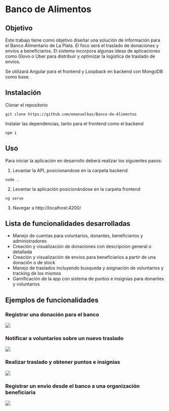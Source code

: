 # Banco de Alimentos

## Objetivo

Este trabajo tiene como objetivo diseñar una solución de información para el Banco Alimentario de La Plata. El foco será el traslado de donaciones y envíos a beneficiarios. El sistema incorpora algunas ideas de aplicaciones como Glovo o Uber para distribuir y optimizar la
logística de traslado de envíos.

Se utilizará Angular para el frontend y Loopback en backend con MongoDB como base.

## Instalación

Clonar el repositorio
```
git clone https://github.com/emanuelbas/Banco-de-Alimentos
```
Instalar las dependencias, tanto para el frontend como el backend
```
npm i
```

## Uso

Para iniciar la aplicación en desarrollo deberá realizar los siguientes pasos:
1. Levantar la API, posicionandose en la carpeta backend
```
node .
```
2. Levantar la aplicación posicionándose en la carpeta frontend
```
ng serve
```
3. Navegar a http://localhost:4200/

## Lista de funcionalidades desarrolladas

* Manejo de cuentas para voluntarios, donantes, beneficiarios y administradores
* Creación y visualización de donaciones con descripcion general o detallada
* Creación y visualización de envios para beneficiarios a partir de una donación o de stock
* Manejo de traslados incluyendo busqueda y asignación de voluntarios y tracking de los mismos
* Gamificación de la app con sistema de puntos e insignias para donantes y voluntarios

## Ejemplos de funcionalidades

### Registrar una donación para el banco

![](https://raw.githubusercontent.com/emanuelbas/Banco-de-Alimentos/master/documentacion/Gifs%20de%20exhibicion/RegistrarGeneral.gif)

### Notificar a voluntarios sobre un nuevo traslado

![](https://raw.githubusercontent.com/emanuelbas/Banco-de-Alimentos/master/documentacion/Gifs%20de%20exhibicion/NotificarVoluntarios.gif)

### Realizar traslado y obtener puntos e insignias

![](https://raw.githubusercontent.com/emanuelbas/Banco-de-Alimentos/master/documentacion/Gifs%20de%20exhibicion/EfectuarTraslado.gif)

### Registrar un envio desde el banco a una organización beneficiaria

![](https://raw.githubusercontent.com/emanuelbas/Banco-de-Alimentos/master/documentacion/Gifs%20de%20exhibicion/NuevoEnvioParaBeneficiario.gif)